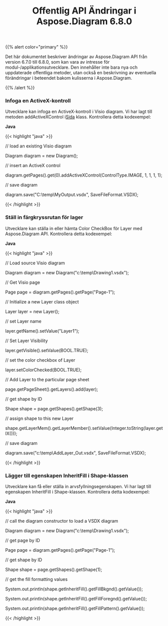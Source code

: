 ﻿---
title: Offentlig API Ändringar i Aspose.Diagram 6.8.0
type: docs
weight: 10
url: /sv/java/public-api-changes-in-aspose-diagram-6-8-0/
---
{{% alert color="primary" %}} 

Det här dokumentet beskriver ändringar av Aspose.Diagram API från version 6.7.0 till 6.8.0, som kan vara av intresse för modul-/applikationsutvecklare. Den innehåller inte bara nya och uppdaterade offentliga metoder, utan också en beskrivning av eventuella förändringar i beteendet bakom kulisserna i Aspose.Diagram.

{{% /alert %}} 
### **Infoga en ActiveX-kontroll**
 Utvecklare kan infoga en ActiveX-kontroll i Visio diagram. Vi har lagt till metoden addActiveXControl i[Sida](http://www.aspose.com/api/java/diagram/com.aspose.diagram/classes/Page) klass. Kontrollera detta kodexempel:

**Java**

{{< highlight "java" >}}

 // load an existing Visio diagram

Diagram diagram = new Diagram();

// insert an ActiveX control

diagram.getPages().get(0).addActiveXControl(ControlType.IMAGE, 1, 1, 1, 1);

// save diagram

diagram.save("C:\\temp\\MyOutput.vsdx", SaveFileFormat.VSDX);

{{< /highlight >}}
### **Ställ in färgkryssrutan för lager**
Utvecklare kan ställa in eller hämta Color CheckBox för Layer med Aspose.Diagram API. Kontrollera detta kodexempel:

**Java**

{{< highlight "java" >}}

 // Load source Visio diagram

Diagram diagram = new Diagram("c:\\temp\\Drawing1.vsdx");

// Get Visio page

Page page = diagram.getPages().getPage("Page-1");

// Initialize a new Layer class object

Layer layer = new Layer();

// set Layer name

layer.getName().setValue("Layer1");

// Set Layer Visibility

layer.getVisible().setValue(BOOL.TRUE);

// set the color checkbox of Layer

layer.setColorChecked(BOOL.TRUE);

// Add Layer to the particular page sheet

page.getPageSheet().getLayers().add(layer);

// get shape by ID

Shape shape = page.getShapes().getShape(3);

// assign shape to this new Layer

shape.getLayerMem().getLayerMember().setValue(Integer.toString(layer.getIX()));

// save diagram

diagram.save("c:\\temp\\AddLayer_Out.vsdx", SaveFileFormat.VSDX);

{{< /highlight >}}
### **Lägger till egenskapen InheritFill i Shape-klassen**
Utvecklare kan få eller ställa in arvsfyllningsegenskapen. Vi har lagt till egenskapen InheritFill i Shape-klassen. Kontrollera detta kodexempel:

**Java**

{{< highlight "java" >}}

 // call the diagram constructor to load a VSDX diagram

Diagram diagram = new Diagram("c:\\temp\\Drawing1.vsdx");

// get page by ID

Page page = diagram.getPages().getPage("Page-1");

// get shape by ID

Shape shape = page.getShapes().getShape(1);

// get the fill formatting values

System.out.println(shape.getInheritFill().getFillBkgnd().getValue());

System.out.println(shape.getInheritFill().getFillForegnd().getValue());

System.out.println(shape.getInheritFill().getFillPattern().getValue());

{{< /highlight >}}
